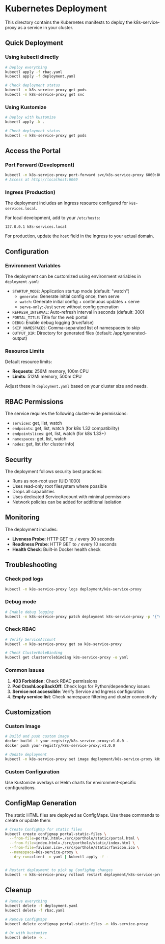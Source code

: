 # Kubernetes Deployment

This directory contains the Kubernetes manifests to deploy the k8s-service-proxy as a service in your cluster.

## Quick Deployment

### Using kubectl directly

```bash
# Deploy everything
kubectl apply -f rbac.yaml
kubectl apply -f deployment.yaml

# Check deployment status
kubectl -n k8s-service-proxy get pods
kubectl -n k8s-service-proxy get svc
```

### Using Kustomize

```bash
# Deploy with kustomize
kubectl apply -k .

# Check deployment status
kubectl -n k8s-service-proxy get pods
```

## Access the Portal

### Port Forward (Development)

```bash
kubectl -n k8s-service-proxy port-forward svc/k8s-service-proxy 6060:80
# Access at http://localhost:6060
```

### Ingress (Production)

The deployment includes an Ingress resource configured for `k8s-services.local`.

For local development, add to your `/etc/hosts`:

```
127.0.0.1 k8s-services.local
```

For production, update the `host` field in the Ingress to your actual domain.

## Configuration

### Environment Variables

The deployment can be customized using environment variables in `deployment.yaml`:

- `STARTUP_MODE`: Application startup mode (default: "watch")
  - `generate`: Generate initial config once, then serve
  - `watch`: Generate initial config + continuous updates + serve
  - `serve-only`: Just serve without config generation
- `REFRESH_INTERVAL`: Auto-refresh interval in seconds (default: 300)
- `PORTAL_TITLE`: Title for the web portal
- `DEBUG`: Enable debug logging (true/false)
- `SKIP_NAMESPACES`: Comma-separated list of namespaces to skip
- `OUTPUT_DIR`: Directory for generated files (default: /app/generated-output)

### Resource Limits

Default resource limits:

- **Requests**: 256Mi memory, 100m CPU
- **Limits**: 512Mi memory, 500m CPU

Adjust these in `deployment.yaml` based on your cluster size and needs.

## RBAC Permissions

The service requires the following cluster-wide permissions:

- `services`: get, list, watch
- `endpoints`: get, list, watch (for k8s 1.32 compatibility)
- `endpointslices`: get, list, watch (for k8s 1.33+)
- `namespaces`: get, list, watch
- `nodes`: get, list (for cluster info)

## Security

The deployment follows security best practices:

- Runs as non-root user (UID 1000)
- Uses read-only root filesystem where possible
- Drops all capabilities
- Uses dedicated ServiceAccount with minimal permissions
- Network policies can be added for additional isolation

## Monitoring

The deployment includes:

- **Liveness Probe**: HTTP GET to `/` every 30 seconds
- **Readiness Probe**: HTTP GET to `/` every 10 seconds
- **Health Check**: Built-in Docker health check

## Troubleshooting

### Check pod logs

```bash
kubectl -n k8s-service-proxy logs deployment/k8s-service-proxy
```

### Debug mode

```bash
# Enable debug logging
kubectl -n k8s-service-proxy patch deployment k8s-service-proxy -p '{"spec":{"template":{"spec":{"containers":[{"name":"k8s-service-proxy","env":[{"name":"DEBUG","value":"true"}]}]}}}}'
```

### Check RBAC

```bash
# Verify ServiceAccount
kubectl -n k8s-service-proxy get sa k8s-service-proxy

# Check ClusterRoleBinding
kubectl get clusterrolebinding k8s-service-proxy -o yaml
```

### Common Issues

1. **403 Forbidden**: Check RBAC permissions
2. **Pod CrashLoopBackOff**: Check logs for Python/dependency issues
3. **Service not accessible**: Verify Service and Ingress configuration
4. **Empty service list**: Check namespace filtering and cluster connectivity

## Customization

### Custom Image

```bash
# Build and push custom image
docker build -t your-registry/k8s-service-proxy:v1.0.0 .
docker push your-registry/k8s-service-proxy:v1.0.0

# Update deployment
kubectl -n k8s-service-proxy set image deployment/k8s-service-proxy k8s-service-proxy=your-registry/k8s-service-proxy:v1.0.0
```

### Custom Configuration

Use Kustomize overlays or Helm charts for environment-specific configurations.

## ConfigMap Generation

The static HTML files are deployed as ConfigMaps. Use these commands to create or update them:

```bash
# Create ConfigMap for static files
kubectl create configmap portal-static-files \
  --from-file=portal.html=./src/porthole/static/portal.html \
  --from-file=index.html=./src/porthole/static/index.html \
  --from-file=favicon.ico=./src/porthole/static/favicon.ico \
  --namespace=k8s-service-proxy \
  --dry-run=client -o yaml | kubectl apply -f -


# Restart deployment to pick up ConfigMap changes
kubectl -n k8s-service-proxy rollout restart deployment/k8s-service-proxy
```

## Cleanup

```bash
# Remove everything
kubectl delete -f deployment.yaml
kubectl delete -f rbac.yaml

# Remove ConfigMaps
kubectl delete configmap portal-static-files -n k8s-service-proxy

# Or with kustomize
kubectl delete -k .
```
